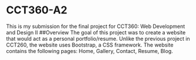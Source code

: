 # CCT360-A2
This is my submission for the final project for CCT360: Web Development and Design II
##Overview
The goal of this project was to create a website that would act as a personal portfolio/resume. Unlike the previous project in CCT260, the website uses Bootstrap, a CSS framework. The website contains the following pages: Home, Gallery, Contact, Resume, Blog.
